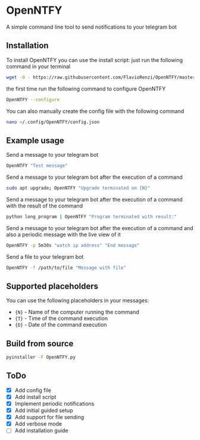 # OpenNTFY

A simple command line tool to send notifications to your telegram bot

## Installation

To install OpenNTFY you can use the install script:
just run the following command in your terminal

```bash
wget -O - https://raw.githubusercontent.com/FlavioRenzi/OpenNTFY/master/install.sh | bash
```

the first time run the following command to configure OpenNTFY

```bash
OpenNTFY --configure
```

You can also manually create the config file with the following command

```bash
nano ~/.config/OpenNTFY/config.json
```

## Example usage

Send a message to your telegram bot

```bash
OpenNTFY "Test message"
```

Send a message to your telegram bot after the execution of a command

```bash
sudo apt upgrade; OpenNTFY "Upgrade terminated on {N}"
```

Send a message to your telegram bot after the execution of a command with the result of the command

```bash
python long_program | OpenNTFY "Program terminated with result:"
```

Send a message to your telegram bot after the execution of a command and also a periodic message with the live view of it

```bash
OpenNTFY -p 5m30s "watch ip address" "End message"
```

Send a file to your telegram bot

```bash
OpenNTFY -f /path/to/file "Message with file"
```

## Supported placeholders

You can use the following placeholders in your messages:

- `{N}` - Name of the computer running the command
- `{T}` - Time of the command execution
- `{D}` - Date of the command execution

## Build from source

```bash
pyinstaller -F OpenNTFY.py
```

## ToDo

- [x] Add config file
- [x] Add install script
- [x] Implement periodic notifications
- [x] Add initial guided setup
- [x] Add support for file sending
- [x] Add verbose mode
- [ ] Add installation guide
